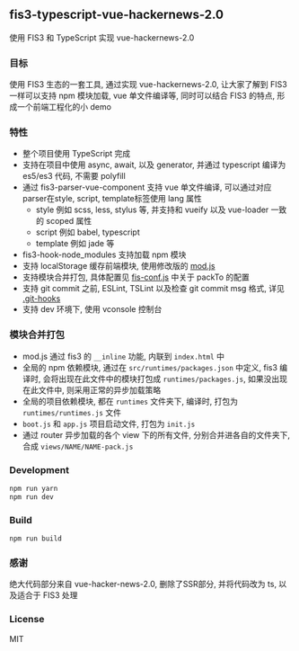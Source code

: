 ## fis3-typescript-vue-hackernews-2.0

使用 FIS3 和 TypeScript 实现 vue-hackernews-2.0

### 目标
使用 FIS3 生态的一套工具, 通过实现 vue-hackernews-2.0, 让大家了解到 FIS3 一样可以支持 npm 模块加载, vue 单文件编译等, 同时可以结合 FIS3 的特点, 形成一个前端工程化的小 demo

### 特性
- 整个项目使用 TypeScript 完成
- 支持在项目中使用 async, await, 以及 generator, 并通过 typescript 编译为 es5/es3 代码, 不需要 polyfill
- 通过 fis3-parser-vue-component 支持 vue 单文件编译, 可以通过对应parser在style, script, template标签使用 lang 属性
    - style 例如 scss, less, stylus 等, 并支持和 vueify 以及 vue-loader 一致的 scoped 属性
    - script 例如 babel, typescript
    - template 例如 jade 等
- fis3-hook-node_modules 支持加载 npm 模块
- 支持 localStorage 缓存前端模块, 使用修改版的 [mod.js](src/plugins/mod/mod.js)
- 支持模块合并打包, 具体配置见 [fis-conf.js](fis-conf.js) 中关于 packTo 的配置
- 支持 git commit 之前, ESLint, TSLint 以及检查 git commit msg 格式, 详见 [.git-hooks](.git-hooks)
- 支持 dev 环境下, 使用 vconsole 控制台

### 模块合并打包

- mod.js 通过 fis3 的 `__inline` 功能, 内联到 `index.html` 中
- 全局的 npm 依赖模块, 通过在 `src/runtimes/packages.json` 中定义, fis3 编译时, 会将出现在此文件中的模块打包成 `runtimes/packages.js`, 如果没出现在此文件中, 则采用正常的异步加载策略
- 全局的项目依赖模块, 都在 `runtimes` 文件夹下, 编译时, 打包为 `runtimes/runtimes.js` 文件
- `boot.js` 和 `app.js` 项目启动文件, 打包为 `init.js`
- 通过 router 异步加载的各个 view 下的所有文件, 分别合并进各自的文件夹下, 合成 `views/NAME/NAME-pack.js`

### Development

```sh
npm run yarn
npm run dev
```

### Build

```
npm run build
```

### 感谢
绝大代码部分来自 vue-hacker-news-2.0, 删除了SSR部分, 并将代码改为 ts, 以及适合于 FIS3 处理

### License
MIT
